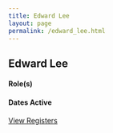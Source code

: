 ```yaml
---
title: Edward Lee
layout: page
permalink: /edward_lee.html
---
```


## Edward Lee

#### Role(s)

#### Dates Active

<a href="{{ '/browse.html' | relative_url }}#Edward Lee" class="btn btn-custom">View Registers</a>